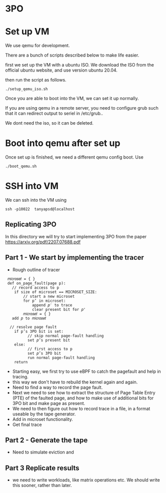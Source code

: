 # 3PO


# Set up VM 

We use qemu for development. 

There are a bunch of scripts described below to make life easier. 

first we set up the VM with a ubuntu ISO. We download the ISO from the official ubuntu website, and use version ubuntu 20.04. 

then run the script as follows. 

```
./setup_qemu_iso.sh

```

Once you are able to boot into the VM, we can set it up normally.

If you are using qemu in a remote server, you need to configure grub such that it can redirect output to seriel in /etc/grub..
 
We dont need the iso, so it can be deleted.


# Boot into qemu after set up 

Once set up is finished, we need a different qemu config boot. Use 

```
./boot_qemu.sh 

```

# SSH into VM 

We can ssh into the VM using

```
ssh -p10022  tanyapsd@localhost
```


## Replicating 3PO

In this directory we will try to start implementing 3PO from the paper https://arxiv.org/pdf/2207.07688.pdf

## Part 1 - We start by implementing the tracer 


- Rough outline of tracer

```angular2html
 𝑚𝑖𝑐𝑟𝑜𝑠𝑒𝑡 = { }
 def on_page_fault(page p):
   // record access to p
    if size of microset == MICROSET_SIZE:
        // start a new microset
        for p’ in microset:
            append 𝑝′ to trace
            clear present bit for 𝑝'
        𝑚𝑖𝑐𝑟𝑜𝑠𝑒𝑡 = { }
   add 𝑝 to 𝑚𝑖𝑐𝑟𝑜𝑠𝑒𝑡

  // resolve page fault
    if p’s 3PO bit is set:
          // skip normal page-fault handling
          set 𝑝’s present bit
    else:
          // first access to p
          set 𝑝’s 3PO bit
          run normal page-fault handling
    return
```

- Starting easy, we first try to use eBPF to catch the pagefault and help in tracing.
- this way we don't have to rebuild the kernel again and again. 
- Need to find a way to record the page fault.
- Next we need to see how to extract the structure of Page Table Entry (PTE) of the faulted page, and how to make use of additional bits for 3PO bit and make page as present. 
- We need to then figure out how to record trace in a file, in a format useable by the tape generator.
- Add in microset functionality. 
- Get final trace 




## Part 2 - Generate the tape

- Need to simulate eviction and 
## Part 3 Replicate results

- we need to write workloads, like matrix operations etc. We should write this sooner, rather than later. 




